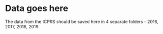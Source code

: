 # Data goes here

The data from the ICPRS should be saved here in 4 separate folders - 2016, 2017, 2018, 2019.
